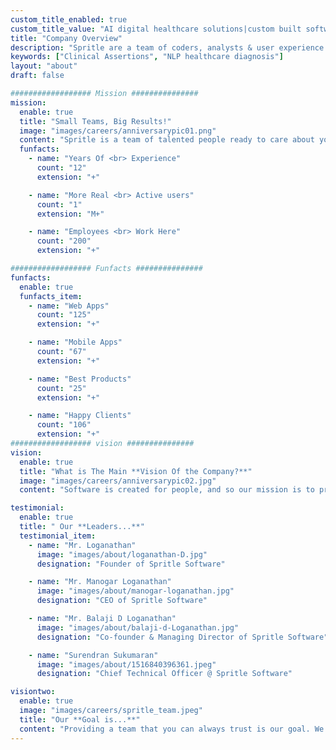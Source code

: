 ```yaml
---
custom_title_enabled: true
custom_title_value: "AI digital healthcare solutions|custom built software applications"
title: "Company Overview"
description: "Spritle are a team of coders, analysts & user experience specialists dedicated to building custom enterprise applications and premium digital products that bring your ideas to life."
keywords: ["Clinical Assertions", "NLP healthcare diagnosis"]
layout: "about"
draft: false

################## Mission ###############
mission:
  enable: true
  title: "Small Teams, Big Results!"
  image: "images/careers/anniversarypic01.png"
  content: "Spritle is a team of talented people ready to care about your product. We love coding. We love beautiful design. We love doing our job better than possible. Every product we craft is a challenge we are excited about."
  funfacts:
    - name: "Years Of <br> Experience"
      count: "12"
      extension: "+"

    - name: "More Real <br> Active users"
      count: "1"
      extension: "M+"

    - name: "Employees <br> Work Here"
      count: "200"
      extension: "+"

################## Funfacts ###############
funfacts:
  enable: true
  funfacts_item:
    - name: "Web Apps"
      count: "125"
      extension: "+"

    - name: "Mobile Apps"
      count: "67"
      extension: "+"

    - name: "Best Products"
      count: "25"
      extension: "+"

    - name: "Happy Clients"
      count: "106"
      extension: "+"
################## vision ###############
vision:
  enable: true
  title: "What is The Main **Vision Of the Company?**"
  image: "images/careers/anniversarypic02.jpg"
  content: "Software is created for people, and so our mission is to provide an ambiance by which every person involved in creating such software be valued. Be it stakeholders, product owners, the end-users, or the development team, need a professional and friendly collaboration to build great software. We at Spritle provide you with that ambiance."

testimonial:
  enable: true
  title: " Our **Leaders...**"
  testimonial_item:
    - name: "Mr. Loganathan"
      image: "images/about/loganathan-D.jpg"
      designation: "Founder of Spritle Software"

    - name: "Mr. Manogar Loganathan"
      image: "images/about/manogar-loganathan.jpg"
      designation: "CEO of Spritle Software"

    - name: "Mr. Balaji D Loganathan"
      image: "images/about/balaji-d-Loganathan.jpg"
      designation: "Co-founder & Managing Director of Spritle Software"

    - name: "Surendran Sukumaran"
      image: "images/about/1516840396361.jpeg"
      designation: "Chief Technical Officer @ Spritle Software"

visiontwo:
  enable: true
  image: "images/careers/spritle_team.jpeg"
  title: "Our **Goal is...**"
  content: "Providing a team that you can always trust is our goal. We surround ourselves with positive technologists, business partners, and entrepreneurs. We welcome people to come work with us or just come along and observe us working. You can observe a team practicing what we preach."
---
```

